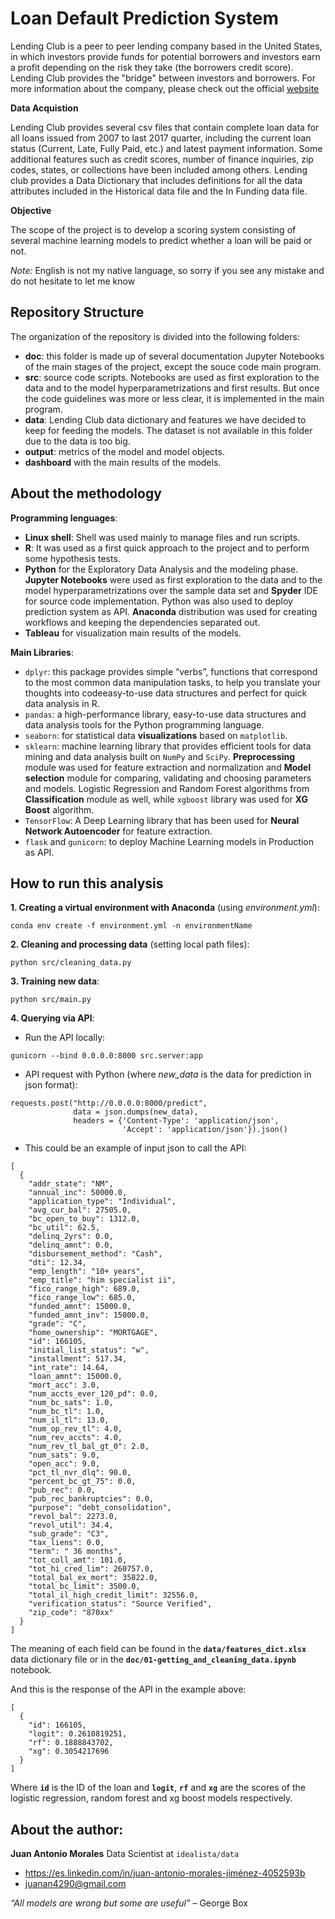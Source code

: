 # Loan Default Prediction System

Lending Club is a peer to peer lending company based in the United States, in which investors provide funds for potential borrowers and investors earn a profit depending on the risk they take (the borrowers credit score). Lending Club provides the "bridge" between investors and borrowers.
For more information about the company, please check out the official [website](www.lendingclub.com)

__Data Acquistion__

Lending Club provides several csv files that contain complete loan data for all loans issued from 2007 to last 2017 quarter, including the current loan status (Current, Late, Fully Paid, etc.) and latest payment information. Some additional features such as credit scores, number of finance inquiries, zip codes, states, or collections have been included among others.
Lending club provides a Data Dictionary that includes definitions for all the data attributes included in the Historical data file and the In Funding data file.

__Objective__

The scope of the project is to develop a scoring system consisting of several machine learning models to predict whether a loan will be paid or not.

_Note:_ English is not my native language, so sorry if you see any mistake and do not hesitate to let me know

## Repository Structure

The organization of the repository is divided into the following folders:
- __doc__: this folder is made up of several documentation Jupyter Notebooks of the main stages of the project, except the souce code main program.
- __src__: source code scripts. Notebooks are used as first exploration to the data and to the model hyperparametrizations and first results. But once the code guidelines was more or less clear, it is implemented in the main program.
- __data__: Lending Club data dictionary and features we have decided to keep for feeding the models. The dataset is not available in this folder due to the data is too big. 
- __output__: metrics of the model and model objects.
- __dashboard__ with the main results of the models.

## About the methodology

__Programming lenguages__:

- __Linux shell__: Shell was used mainly to manage files and run scripts.
- __R__: It was used as a first quick approach to the project and to perform some hypothesis tests.
- __Python__ for the Exploratory Data Analysis and the modeling phase. __Jupyter Notebooks__ were used as first exploration to the data and to the model hyperparametrizations over the sample data set and __Spyder__ IDE for source code implementation. Python was also used to deploy prediction system as API. __Anaconda__ distribution was used for creating workflows and keeping the dependencies separated out.
- __Tableau__ for visualization main results of the models.

__Main Libraries__:

- `dplyr`: this package provides simple “verbs”, functions that correspond to the most common data manipulation tasks, to help you translate your thoughts into codeeasy-to-use data structures and perfect for quick data analysis in R.
- `pandas`: a high-performance library, easy-to-use data structures and data analysis tools for the Python programming language.
- `seaborn`: for statistical data __visualizations__ based on `matplotlib`.
- `sklearn`: machine learning library that provides efficient tools for data mining and data analysis built on `NumPy` and `SciPy`. __Preprocessing__ module was used for feature extraction and normalization and __Model selection__ module for comparing, validating and choosing parameters and models. Logistic Regression and Random Forest algorithms from __Classification__ module as well, while `xgboost` library was used for __XG Boost__ algorithm.
- `TensorFlow`: A Deep Learning library that has been used for __Neural Network Autoencoder__ for feature extraction.
- `flask` and `gunicorn`: to deploy Machine Learning models in Production as API.

## How to run this analysis
__1. Creating a virtual environment with Anaconda__ (using _environment.yml_):
```
conda env create -f environment.yml -n environmentName
```

__2. Cleaning and processing data__ (setting local path files):
```
python src/cleaning_data.py
```
__3. Training new data__:
```
python src/main.py
```
__4. Querying via API__:

- Run the API locally:
```
gunicorn --bind 0.0.0.0:8000 src.server:app
```
- API request with Python (where _new_data_ is the data for prediction in json format):
```
requests.post("http://0.0.0.0:8000/predict",
              data = json.dumps(new_data),
              headers = {'Content-Type': 'application/json',
                         'Accept': 'application/json'}).json()
```
- This could be an example of input json to call the API:
```
[
  {
    "addr_state": "NM",
    "annual_inc": 50000.0,
    "application_type": "Individual",
    "avg_cur_bal": 27505.0,
    "bc_open_to_buy": 1312.0,
    "bc_util": 62.5,
    "delinq_2yrs": 0.0,
    "delinq_amnt": 0.0,
    "disbursement_method": "Cash",
    "dti": 12.34,
    "emp_length": "10+ years",
    "emp_title": "him specialist ii",
    "fico_range_high": 689.0,
    "fico_range_low": 685.0,
    "funded_amnt": 15000.0,
    "funded_amnt_inv": 15000.0,
    "grade": "C",
    "home_ownership": "MORTGAGE",
    "id": 166105,
    "initial_list_status": "w",
    "installment": 517.34,
    "int_rate": 14.64,
    "loan_amnt": 15000.0,
    "mort_acc": 3.0,
    "num_accts_ever_120_pd": 0.0,
    "num_bc_sats": 1.0,
    "num_bc_tl": 1.0,
    "num_il_tl": 13.0,
    "num_op_rev_tl": 4.0,
    "num_rev_accts": 4.0,
    "num_rev_tl_bal_gt_0": 2.0,
    "num_sats": 9.0,
    "open_acc": 9.0,
    "pct_tl_nvr_dlq": 90.0,
    "percent_bc_gt_75": 0.0,
    "pub_rec": 0.0,
    "pub_rec_bankruptcies": 0.0,
    "purpose": "debt_consolidation",
    "revol_bal": 2273.0,
    "revol_util": 34.4,
    "sub_grade": "C3",
    "tax_liens": 0.0,
    "term": " 36 months",
    "tot_coll_amt": 101.0,
    "tot_hi_cred_lim": 260757.0,
    "total_bal_ex_mort": 35822.0,
    "total_bc_limit": 3500.0,
    "total_il_high_credit_limit": 32556.0,
    "verification_status": "Source Verified",
    "zip_code": "870xx"
  }
]
```
The meaning of each field can be found in the __`data/features_dict.xlsx`__ data dictionary file or in the __`doc/01-getting_and_cleaning_data.ipynb`__ notebook.

And this is the response of the API in the example above:
```
[
  {
    "id": 166105,
    "logit": 0.2610819251,
    "rf": 0.1888843702,
    "xg": 0.3054217696
  }
]
```
Where __`id`__ is the ID of the loan and __`logit`__, __`rf`__ and __`xg`__ are the scores of the logistic regression, random forest and xg boost models respectively.

## About the author:

__Juan Antonio Morales__ Data Scientist at `idealista/data`
* https://es.linkedin.com/in/juan-antonio-morales-jiménez-4052593b
* juanan4290@gmail.com

_“All models are wrong but some are useful”_ – George Box
